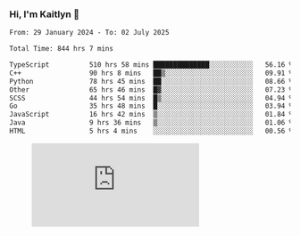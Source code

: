 ### Hi, I'm Kaitlyn 👋
<!--START_SECTION:waka-->

```txt
From: 29 January 2024 - To: 02 July 2025

Total Time: 844 hrs 7 mins

TypeScript          510 hrs 58 mins ██████████████░░░░░░░░░░░   56.16 %
C++                 90 hrs 8 mins   ██▒░░░░░░░░░░░░░░░░░░░░░░   09.91 %
Python              78 hrs 45 mins  ██░░░░░░░░░░░░░░░░░░░░░░░   08.66 %
Other               65 hrs 46 mins  █▓░░░░░░░░░░░░░░░░░░░░░░░   07.23 %
SCSS                44 hrs 54 mins  █▒░░░░░░░░░░░░░░░░░░░░░░░   04.94 %
Go                  35 hrs 48 mins  █░░░░░░░░░░░░░░░░░░░░░░░░   03.94 %
JavaScript          16 hrs 42 mins  ▒░░░░░░░░░░░░░░░░░░░░░░░░   01.84 %
Java                9 hrs 36 mins   ▒░░░░░░░░░░░░░░░░░░░░░░░░   01.06 %
HTML                5 hrs 4 mins    ░░░░░░░░░░░░░░░░░░░░░░░░░   00.56 %
```

<!--END_SECTION:waka-->

<figure><embed src="https://wakatime.com/share/@018d58bc-3d22-46c9-b2d7-4ed36fb8172d/243b5d9b-77cd-4133-89ff-dcc8f225fa18.svg"></embed></figure>
